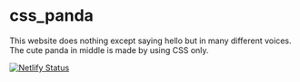 # css_panda
 This website does nothing except saying hello but in many different voices. The cute panda in middle is made by using CSS only.
 >
[![Netlify Status](https://api.netlify.com/api/v1/badges/23df65fe-b781-4541-a6f6-6ac0fa6098ff/deploy-status)](https://app.netlify.com/sites/sayhellopanda/deploys)
